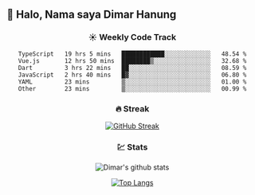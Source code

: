 ## 👋 Halo, Nama saya **Dimar Hanung**

<center>

### :sunny: Weekly Code Track
<!--START_SECTION:waka-->

```text
TypeScript   19 hrs 5 mins   ████████████░░░░░░░░░░░░░   48.54 %
Vue.js       12 hrs 50 mins  ████████▒░░░░░░░░░░░░░░░░   32.68 %
Dart         3 hrs 22 mins   ██░░░░░░░░░░░░░░░░░░░░░░░   08.59 %
JavaScript   2 hrs 40 mins   █▓░░░░░░░░░░░░░░░░░░░░░░░   06.80 %
YAML         23 mins         ▒░░░░░░░░░░░░░░░░░░░░░░░░   01.00 %
Other        23 mins         ▒░░░░░░░░░░░░░░░░░░░░░░░░   00.99 %
```

<!--END_SECTION:waka-->

### :fire: Streak

[![GitHub Streak](http://github-readme-streak-stats.herokuapp.com?user=dimar-hanung)](https://git.io/streak-stats)

### :chart: Stats

![Dimar's github stats](https://github-readme-stats.vercel.app/api?username=dimar-hanung&show_icons=true&theme=vue)

[![Top Langs](https://github-readme-stats.vercel.app/api/top-langs/?username=dimar-hanung)](#)

</center>
